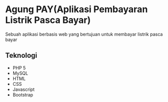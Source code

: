 # Agung PAY(Aplikasi Pembayaran Listrik Pasca Bayar)
Sebuah aplikasi berbasis web yang bertujuan untuk membayar listrik pasca bayar


## Teknologi
* PHP 5
* MySQL
* HTML
* CSS
* Javascript
* Bootstrap 
